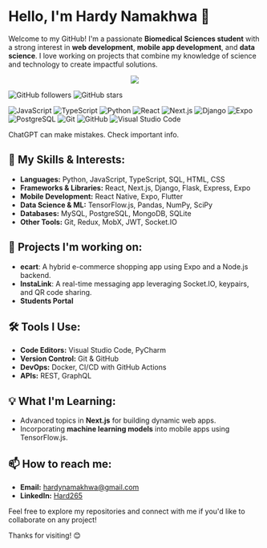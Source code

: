 # Hello, I'm Hardy Namakhwa 👋

Welcome to my GitHub! I'm a passionate **Biomedical Sciences student** with a strong interest in **web development**, **mobile app development**, and **data science**. I love working on projects that combine my knowledge of science and technology to create impactful solutions.

<p align="center">
  <a href="https://skillicons.dev">
    <img src="https://skillicons.dev/icons?i=py,js,ts,kotlin,git,github,nodejs,react,vue,django,nextjs,flutter,express,sequelize,vscode,androidstudio&perline=8" />
  </a>
</p>

![GitHub followers](https://img.shields.io/github/followers/Hard265?label=Follow%20Me&style=social) ![GitHub stars](https://img.shields.io/github/stars/Hard265?affiliations=OWNER%2CCOLLABORATOR&style=social)

![JavaScript](https://img.shields.io/badge/Code-JavaScript-informational?style=flat&logo=javascript&color=yellow) ![TypeScript](https://img.shields.io/badge/Code-TypeScript-informational?style=flat&logo=typescript&color=007ACC)
![Python](https://img.shields.io/badge/Code-Python-informational?style=flat&logo=python&color=3776AB)
![React](https://img.shields.io/badge/Framework-React-informational?style=flat&logo=react&color=61DAFB)
![Next.js](https://img.shields.io/badge/Framework-Next.js-informational?style=flat&logo=next.js&color=000000) ![Django](https://img.shields.io/badge/Framework-Django-informational?style=flat&logo=django&color=092E20) ![Expo](https://img.shields.io/badge/Framework-Expo-informational?style=flat&logo=expo&color=000020) ![PostgreSQL](https://img.shields.io/badge/Database-PostgreSQL-informational?style=flat&logo=postgresql&color=4169E1) ![Git](https://img.shields.io/badge/Version%20Control-Git-informational?style=flat&logo=git&color=F05032) ![GitHub](https://img.shields.io/badge/Platform-GitHub-informational?style=flat&logo=github&color=181717) ![Visual Studio Code](https://img.shields.io/badge/Editor-VS%20Code-informational?style=flat&logo=visual-studio-code&color=007ACC)

ChatGPT can make mistakes. Check important info.

## 🌟 My Skills & Interests:
- **Languages:** Python, JavaScript, TypeScript, SQL, HTML, CSS
- **Frameworks & Libraries:** React, Next.js, Django, Flask, Express, Expo
- **Mobile Development:** React Native, Expo, Flutter
- **Data Science & ML:** TensorFlow.js, Pandas, NumPy, SciPy
- **Databases:** MySQL, PostgreSQL, MongoDB, SQLite
- **Other Tools:** Git, Redux, MobX, JWT, Socket.IO

## 🚀 Projects I'm working on:
- **ecart**: A hybrid e-commerce shopping app using Expo and a Node.js backend.
- **InstaLink**: A real-time messaging app leveraging Socket.IO, keypairs, and QR code sharing.
- **Students Portal**

## 🛠️ Tools I Use:
- **Code Editors:** Visual Studio Code, PyCharm
- **Version Control:** Git & GitHub
- **DevOps:** Docker, CI/CD with GitHub Actions
- **APIs:** REST, GraphQL

## 💡 What I'm Learning:
- Advanced topics in **Next.js** for building dynamic web apps.
- Incorporating **machine learning models** into mobile apps using TensorFlow.js.

## 📫 How to reach me:
- **Email:** hardynamakhwa@gmail.com
- **LinkedIn:** [Hard265](https://www.linkedin.com/in/hard_265)

Feel free to explore my repositories and connect with me if you'd like to collaborate on any project!

Thanks for visiting! 😊
